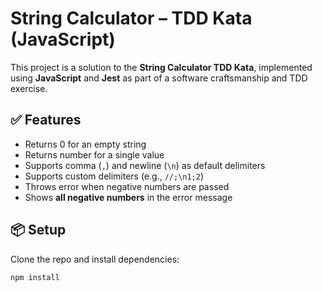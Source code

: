 # String Calculator – TDD Kata (JavaScript)

This project is a solution to the **String Calculator TDD Kata**, implemented using **JavaScript** and **Jest** as part of a software craftsmanship and TDD exercise.

## ✅ Features

- Returns 0 for an empty string
- Returns number for a single value
- Supports comma (`,`) and newline (`\n`) as default delimiters
- Supports custom delimiters (e.g., `//;\n1;2`)
- Throws error when negative numbers are passed
- Shows **all negative numbers** in the error message

## 📦 Setup

Clone the repo and install dependencies:

```bash
npm install
